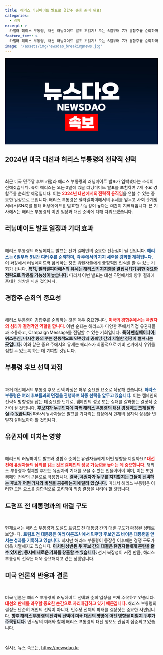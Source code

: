 ```yaml
---
title: 해리스 러닝메이트 발표로 경합주 순회 준비 완료!
categories:
  - 정치
excerpt: >
  카멀라 해리스 부통령, 대선 러닝메이트 발표 초읽기! 오는 6일부터 7개 경합주를 순회하며 필라델피아 유세에서 핵심 인물을 공개할 예정. 과연 누가 그녀의 선택을 받을지, 정치적 파장이 주목된다!
feature_text: >
  카멀라 해리스 부통령, 대선 러닝메이트 발표 초읽기! 오는 6일부터 7개 경합주를 순회하며 필라델피아 유세에서 핵심 인물을 공개할 예정. 과연 누가 그녀의 선택을 받을지, 정치적 파장이 주목된다!
image: '/assets/img/newsdao_breakingnews.jpg'
---
```


<p><img src="/assets/img/newsdao_breakingnews.jpg" alt="cryptoinkorea 속보" /></p>

<h2 data-ke-size="size26">2024년 미국 대선과 해리스 부통령의 전략적 선택</h2>

<p data-ke-size="size16">&nbsp;</p>

<p>최근 미국 민주당 후보 카멀라 해리스 부통령의 러닝메이트 발표가 임박했다는 소식이 전해졌습니다. 특히 해리스는 오는 6일에 있을 러닝메이트 발표를 포함하여 7개 주요 경합주를 순회할 예정입니다. 이는 <b><span style="color: #ee2323;">2024년 대선에서의 전략적 움직임</span></b>을 엿볼 수 있는 중요한 일정으로 보입니다. 해리스 부통령은 필라델피아에서의 유세를 앞두고 사회 관계망 서비스(SNS)를 통해 러닝메이트를 발표할 가능성이 높다는 의견이 지배적입니다. 본 기사에서는 해리스 부통령의 이번 일정과 대선 준비에 대해 다뤄보겠습니다.</p>

<h2 data-ke-size="size26">러닝메이트 발표 일정과 기대 효과</h2>

<p data-ke-size="size16">&nbsp;</p>

<p>해리스 부통령의 러닝메이트 발표는 선거 캠페인의 중요한 전환점이 될 것입니다. <b><span style="color: #1a5490;">해리스는 6일부터 5일간 여러 주를 순회하며, 각 주에서의 지지 세력을 강화할 계획입니다.</span></b> 이 과정에서 러닝메이트와 함께하는 것은 유권자들에게 긍정적인 인식을 줄 수 있는 기회가 됩니다. <b><span style="background-color: #21538527;">특히, 필라델피아에서의 유세는 해리스의 지지층을 결집시키기 위한 중요한 전략으로 작용할 가능성이 높습니다.</span></b> 따라서 이번 발표는 대선 국면에서의 향후 결과에 중대한 영향을 미칠 것입니다.</p>

<h2 data-ke-size="size26">경합주 순회의 중요성</h2>

<p data-ke-size="size16">&nbsp;</p>

<p>해리스 부통령이 경합주를 순회하는 것은 매우 중요합니다. <b><span style="color: #ee2323;">미국의 경합주에서는 유권자의 심리가 결정적인 역할을 합니다.</span></b> 이번 순회는 해리스가 다양한 주에서 직접 유권자들과 소통하고, Campaign Message를 전달할 수 있는 기회입니다. <b><span style="background-color: #21538527;">특히 펜실베이니아, 위스콘신, 미시간 등의 주는 전통적으로 민주당과 공화당 간의 치열한 경쟁이 펼쳐지는 곳입니다.</span></b> 이와 같은 중요 주에서의 유세는 해리스가 최종적으로 예비 선거에서 우위를 점할 수 있도록 하는 데 기여할 것입니다.</p>

<h2 data-ke-size="size26">부통령 후보 선택 과정</h2>

<p data-ke-size="size16">&nbsp;</p>

<p>과거 대선에서의 부통령 후보 선택 과정은 매우 중요한 요소로 작용해 왔습니다. <b><span style="color: #1a5490;">해리스 부통령은 여러 후보들과의 면접을 진행하며 최종 선택을 앞두고 있습니다.</span></b> 이는 캠페인의 전략적 방향성을 잡는 데 중요한 단계로, 캠페인의 성공 또는 실패를 갈라놓는 결정적 순간이 될 것입니다. <b><span style="background-color: #21538527;">후보자가 누구인지에 따라 해리스 부통령의 대선 경쟁력도 크게 달라질 수 있습니다.</span></b> 따라서 당사자들은 발표를 기다리는 입장에서 현재의 정치적 상황을 면밀히 살펴보아야 할 것입니다.</p>

<h2 data-ke-size="size26">유권자에 미치는 영향</h2>

<p data-ke-size="size16">&nbsp;</p>

<p>해리스의 러닝메이트 발표와 경합주 순회는 유권자들에게 어떤 영향을 미칠까요? <b><span style="color: #ee2323;">대선 전에 유권자들의 심리를 읽는 것은 캠페인의 성공 가능성을 높이는 데 중요합니다.</span></b> 해리스 부통령과 함께할 후보는 유권자의 기대를 모을 수 있는 인물이어야 하며, 이는 또한 캠페인 전략의 근본으로 작용합니다. <b><span style="background-color: #21538527;">결국, 유권자가 누구를 지지할지는 그들이 선택하는 후보가 어떤 가치와 비전을 공유하는지에 달려 있습니다.</span></b> 따라서 해리스 부통령은 이러한 모든 요소를 종합적으로 고려하여 최종 결정을 내려야 할 것입니다.</p>

<h2 data-ke-size="size26">트럼프 전 대통령과의 대결 구도</h2>

<p data-ke-size="size16">&nbsp;</p>

<p>현재로서는 해리스 부통령과 도널드 트럼프 전 대통령 간의 대결 구도가 확정된 상태로 보입니다. <b><span style="color: #1a5490;">트럼프 전 대통령은 여러 여론조사에서 민주당 후보인 조 바이든 대통령을 앞서는 성과를 기록하고 있습니다.</span></b> 하지만 해리스 부통령이 등장한 이후에는 경쟁 구도가 더욱 치열해지고 있습니다. <b><span style="background-color: #21538527;">이처럼 상반된 두 후보 간의 대결은 유권자들에게 혼란을 줄 수 있지만, 동시에 새로운 기회를 창출할 수 있습니다.</span></b> 선거 복잡성이 커진 만큼, 해리스 부통령의 전략은 더욱 중요해지고 있는 상황입니다.</p>

<h2 data-ke-size="size26">미국 언론의 반응과 결론</h2>

<p data-ke-size="size16">&nbsp;</p>

<p>미국 언론은 해리스 부통령의 러닝메이트 선택과 순회 일정을 크게 주목하고 있습니다. <b><span style="color: #ee2323;">대선의 판세를 좌우할 중요한 순간으로 자리매김하고 있기 때문입니다.</span></b> 해리스 부통령의 결정은 단순히 개인의 선택이 아니라, 민주당 전체의 미래를 결정짓는 중요한 사안입니다. <b><span style="background-color: #21538527;">향후 해리스 부통령의 전략적 선택이 미국 대선의 향방에 어떤 영향을 미칠지 귀추가 주목됩니다.</span></b> 민주당의 미래와 함께 해리스 부통령의 대선 행보도 관심이 집중되고 있습니다.</p>

<p data-ke-size="size16">&nbsp;</p>
실시간 뉴스 속보는, <a href="https://newsdao.kr" rel="dofollow">https://newsdao.kr</a>


